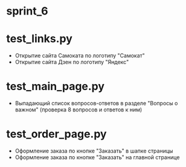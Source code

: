 # sprint_6

# test_links.py

- Открытие сайта Самоката по логотипу "Самокат"
- Открытие сайта Дзен по логотипу "Яндекс"

# test_main_page.py

- Выпадающий список вопросов-ответов в разделе "Вопросы о важном" (проверка 8 вопросов и ответов к ним)

# test_order_page.py

- Оформление заказа по кнопке "Заказать" в шапке страницы
- Оформление заказа по кнопке "Заказать" на главной странице


 
